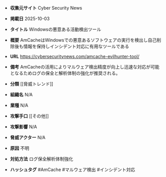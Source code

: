 - **収集元サイト**
Cyber Security News

- **掲載日**
2025-10-03

- **タイトル**
Windowsの悪意ある活動検出ツール

- **概要**
AmCacheはWindowsでの悪意あるソフトウェアの実行を検出し自己削除後も情報を保持しインシデント対応に有用なツールである

- **URL**
https://cybersecuritynews.com/amcache-evilhunter-tool/

- **備考**
AmCacheの活用によりマルウェア検出精度が向上し迅速な対応が可能となるためログの保全と解析体制の強化が推奨される。

- **分類**
[[脅威トレンド]]

- **組織名**
N/A

- **業種**
N/A

- **攻撃手口**
[[その他]]

- **攻撃影響**
N/A

- **脅威アクター**
N/A

- **原因**
不明

- **対処方法**
ログ保全解析体制強化

- **ハッシュタグ**
#AmCache #マルウェア検出 #インシデント対応
